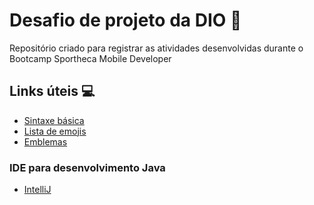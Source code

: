 # Desafio de projeto da DIO 💪
Repositório criado para registrar as atividades desenvolvidas durante o Bootcamp Sportheca Mobile Developer

## Links úteis 💻
 - [Sintaxe básica](https://www.markdownguide.org/basic-syntax/)
 - [Lista de emojis](https://gist.github.com/rxaviers/7360908)
 - [Emblemas](https://ileriayo.github.io/markdown-badges/)
### IDE para desenvolvimento Java
- [IntelliJ](https://www.jetbrains.com/idea/)
